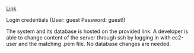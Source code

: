 [Link](http://ec2-18-216-214-86.us-east-2.compute.amazonaws.com/)

Login credentials (User: guest Password: guest!)
  
The system and its database is hosted on the provided link. A developer is able to change content of the server through ssh by logging in with ec2-user and the matching .pem file. No database changes are needed.

